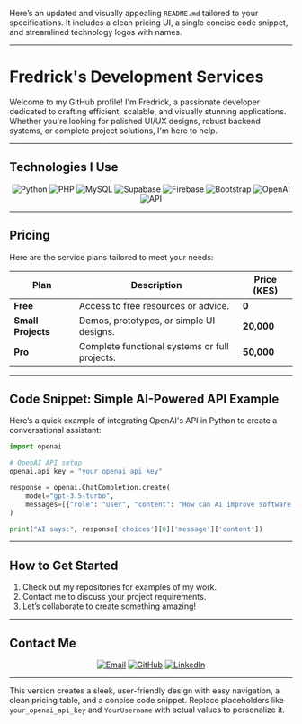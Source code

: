Here’s an updated and visually appealing `README.md` tailored to your specifications. It includes a clean pricing UI, a single concise code snippet, and streamlined technology logos with names.

---

# **Fredrick's Development Services**  

Welcome to my GitHub profile! I'm Fredrick, a passionate developer dedicated to crafting efficient, scalable, and visually stunning applications. Whether you're looking for polished UI/UX designs, robust backend systems, or complete project solutions, I'm here to help.  

---

## **Technologies I Use**  

<p align="center">
  <img src="https://img.shields.io/badge/Python-3776AB?style=for-the-badge&logo=python&logoColor=white" alt="Python">
  <img src="https://img.shields.io/badge/PHP-777BB4?style=for-the-badge&logo=php&logoColor=white" alt="PHP">
  <img src="https://img.shields.io/badge/MySQL-4479A1?style=for-the-badge&logo=mysql&logoColor=white" alt="MySQL">
  <img src="https://img.shields.io/badge/Supabase-3ECF8E?style=for-the-badge&logo=supabase&logoColor=white" alt="Supabase">
  <img src="https://img.shields.io/badge/Firebase-FFCA28?style=for-the-badge&logo=firebase&logoColor=black" alt="Firebase">
  <img src="https://img.shields.io/badge/Bootstrap-7952B3?style=for-the-badge&logo=bootstrap&logoColor=white" alt="Bootstrap">
  <img src="https://img.shields.io/badge/OpenAI-412991?style=for-the-badge&logo=openai&logoColor=white" alt="OpenAI">
  <img src="https://img.shields.io/badge/API-4EA94B?style=for-the-badge&logo=api&logoColor=white" alt="API">
</p>  

---

## **Pricing**  

Here are the service plans tailored to meet your needs:  

<div align="center">

| **Plan**           | **Description**                              | **Price (KES)** |  
|---------------------|----------------------------------------------|-----------------|  
| **Free**           | Access to free resources or advice.           | **0**           |  
| **Small Projects** | Demos, prototypes, or simple UI designs.      | **20,000**      |  
| **Pro**            | Complete functional systems or full projects. | **50,000**      |  

</div>  

---

## **Code Snippet: Simple AI-Powered API Example**  

Here’s a quick example of integrating OpenAI's API in Python to create a conversational assistant:

```python
import openai

# OpenAI API setup
openai.api_key = "your_openai_api_key"

response = openai.ChatCompletion.create(
    model="gpt-3.5-turbo",
    messages=[{"role": "user", "content": "How can AI improve software development?"}]
)

print("AI says:", response['choices'][0]['message']['content'])
```  

---

## **How to Get Started**  

1. Check out my repositories for examples of my work.  
2. Contact me to discuss your project requirements.  
3. Let’s collaborate to create something amazing!  

---

## **Contact Me**  

<p align="center">
  <a href="mailto:your-email@example.com"><img src="https://img.shields.io/badge/Email-D14836?style=for-the-badge&logo=gmail&logoColor=white" alt="Email"></a>
  <a href="https://github.com/YourUsername"><img src="https://img.shields.io/badge/GitHub-181717?style=for-the-badge&logo=github&logoColor=white" alt="GitHub"></a>
  <a href="https://linkedin.com/in/YourUsername"><img src="https://img.shields.io/badge/LinkedIn-0A66C2?style=for-the-badge&logo=linkedin&logoColor=white" alt="LinkedIn"></a>
</p>  

---

This version creates a sleek, user-friendly design with easy navigation, a clean pricing table, and a concise code snippet. Replace placeholders like `your_openai_api_key` and `YourUsername` with actual values to personalize it.

